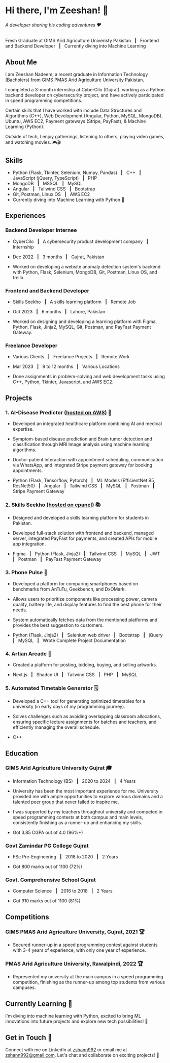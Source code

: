 # Hi there, I'm Zeeshan! 👋
###### A developer sharing his coding adventures ❤️
Fresh Graduate at GIMS Arid Agriculture Univeristy Pakistan &nbsp; **|** &nbsp; Frontend and Backend Developer &nbsp; **|** &nbsp; Currently diving into Machine Learning

## About Me
I am Zeeshan Nadeem, a recent graduate in Information Technology (Bacholers) from GIMS PMAS Arid Agriculture University Pakistan. 

I completed a 3-month internship at CyberCilo (Gujrat), working as a Python backend developer on cybersecurity project, and have actively participated in speed programming competitions. 

Certain skills that I have worked with include Data Structures and Algorithms (C++), Web Development (Angular, Python, MySQL, MongoDB), Ubuntu, AWS EC2, Payment gateways (Stripe, PayFast), & Machine Learning (Python). 

Outside of tech, I enjoy gatherings, listening to others, playing video games, and watching movies. 🎮🎬

## Skills

- Python (Flask, Tkinter, Selenium, Numpy, Pandas) &nbsp; **|** &nbsp; C++ &nbsp; **|** &nbsp; JavaScript (jQuery, TypeScript) &nbsp; **|** &nbsp; PHP
- MongoDB &nbsp; **|** &nbsp; MSSQL &nbsp; **|** &nbsp; MySQL
- Angular &nbsp; **|** &nbsp; Tailwind CSS &nbsp; **|** &nbsp; Bootstrap
- Git, Postman, Linux OS &nbsp; **|** &nbsp; AWS EC2
- Currently diving into Machine Learning with Python 🌟

## Experiences

### Backend Developer Internee

- CyberCilo &nbsp; **|** &nbsp; A cybersecurity product development company &nbsp; **|** &nbsp; Internship 

- Dec 2022 &nbsp; **|** &nbsp; 3 months &nbsp; **|** &nbsp; Gujrat, Pakistan 

- Worked on developing a website anomaly detection system's backend with Python, Flask, Selenium, MongoDB, Git, Postman, Linux OS, and trello.

### Frontend and Backend Developer

- Skills Seekho &nbsp; **|** &nbsp; A skills learning platform &nbsp; **|** &nbsp; Remote Job 

- Oct 2023 &nbsp; **|** &nbsp; 6 months &nbsp; **|** &nbsp; Lahore, Pakistan 

- Worked on designing and developing a learning platform with Figma, Python, Flask, Jinja2, MySQL, Git, Postman, and PayFast Payment Gateway.

### Freelance Developer

- Various Clients &nbsp; **|** &nbsp; Freelance Projects &nbsp; **|** &nbsp; Remote Work

- Mar 2023 &nbsp; **|** &nbsp; 9 to 12 months &nbsp; **|** &nbsp; Various Locations 

- Done assignments in problem-solving and web development tasks using C++, Python, Tkinter, Javascript, and AWS EC2.

## Projects

### 1. AI-Disease Predictor [(hosted on AWS)](http://ec2-18-117-234-244.us-east-2.compute.amazonaws.com/home) 🧬

- Developed an integrated healthcare platform combining AI and medical expertise. 

- Symptom-based disease prediction and Brain tumor detection and classification through MRI Image analysis using machine learning algorithms.

- Doctor-patient interaction with appointment scheduling, communication via WhatsApp, and integrated Stripe payment gateway for booking appointments.

- Python (Flask, Tensorflow, Pytorch) &nbsp; **|** &nbsp; ML Models (EfficientNet B5, ResNet50) &nbsp; **|** &nbsp; Angular &nbsp; **|** &nbsp; Tailwind CSS &nbsp; **|** &nbsp; MySQL &nbsp; **|** &nbsp; Postman &nbsp; **|** &nbsp; Stripe Payment Gateway

### 2. Skills Seekho [(hosted on cpanel)](https://www.skillsseekho.com) 📚

- Designed and developed a skills learning platform for students in Pakistan.

- Developed full-stack solution with frontend and backend, managed server, integrated PayFast for payments, and created APIs for mobile app integration.

- Figma &nbsp; **|** &nbsp; Python (Flask, Jinja2) &nbsp; **|** &nbsp; Tailwind CSS &nbsp; **|** &nbsp; MySQL &nbsp; **|** &nbsp; JWT &nbsp; **|** &nbsp; Postman &nbsp; **|** &nbsp; PayFast Payment Gateway

### 3. Phone Pulse 📱

- Developed a platform for comparing smartphones based on benchmarks from AnTuTu, Geekbench, and DxOMark.

- Allows users to prioritize components like processing power, camera quality, battery life, and display features to find the best phone for their needs.

- System automatically fetches data from the mentioned platforms and provides the best suggestion to customers.

- Python (Flask, Jinja2) &nbsp; **|** &nbsp; Selenium web driver &nbsp; **|** &nbsp; Bootstrap &nbsp; **|** &nbsp; jQuery &nbsp; **|** &nbsp; MySQL &nbsp; **|** &nbsp; Wrote Complete Project Documentation

### 4. Artian Arcade 🎨

- Created a platform for posting, bidding, buying, and selling artworks.

- Next.js &nbsp; **|** &nbsp; Shadcn UI &nbsp; **|** &nbsp; Tailwind CSS &nbsp; **|** &nbsp; PHP &nbsp; **|** &nbsp; MySQL

### 5. Automated Timetable Generator 🗓️

- Developed a C++ tool for generating optimized timetables for a university (in early days of my programming journey).

- Solves challenges such as avoiding overlapping classroom allocations, ensuring specific lecture assignments for batches and teachers, and efficiently managing the overall schedule.

- C++

## Education

### GIMS Arid Agriculture University Gujrat 🎓

- Information Technology (BS) &nbsp; **|** &nbsp; 2020 to 2024 &nbsp; **|** &nbsp; 4 Years

- University has been the most important experience for me. University provided me with ample opportunities to explore various domains and a talented peer group that never failed to inspire me.

- I was supported by my teachers throughout university and competed in speed programming contests at both campus and main levels, consistently finishing as a runner-up and enhancing my skills.

- Got 3.85 CGPA out of 4.0 (96%+)

### Govt Zamindar PG College Gujrat 

- FSc Pre-Engineering &nbsp; **|** &nbsp; 2018 to 2020 &nbsp; **|** &nbsp; 2 Years

- Got 800 marks out of 1100 (72%)

### Govt. Comprehensive School Gujrat 

- Computer Science &nbsp; **|** &nbsp; 2016 to 2018 &nbsp; **|** &nbsp; 2 Years

- Got 910 marks out of 1100 (81%)

## Competitions

### GIMS PMAS Arid Agriculture University, Gujrat, 2021 🏆

- Secured runner-up in a speed programming contest against students with 3-4 years of experience, with only one year of experience.

### PMAS Arid Agriculture University, Rawalpindi, 2022 🏆

- Represented my university at the main campus in a speed programming competition, finishing as the runner-up among top students from various campuses.

## Currently Learning 🌟
I'm diving into machine learning with Python, excited to bring ML innovations into future projects and explore new tech possibilities! 🚀

## Get in Touch 🤝
Connect with me on LinkedIn at [zshann992](https://www.linkedin.com/in/zshann992) or email me at zshann992@gmail.com. Let's chat and collaborate on exciting projects! 🌟
